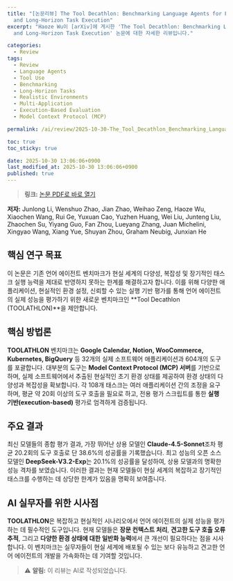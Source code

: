 ```yaml
---
title: "[논문리뷰] The Tool Decathlon: Benchmarking Language Agents for Diverse, Realistic,
  and Long-Horizon Task Execution"
excerpt: "Haoze Wu이 [arXiv]에 게시한 'The Tool Decathlon: Benchmarking Language Agents for Diverse, Realistic,
  and Long-Horizon Task Execution' 논문에 대한 자세한 리뷰입니다."

categories:
  - Review
tags:
  - Review
  - Language Agents
  - Tool Use
  - Benchmarking
  - Long-Horizon Tasks
  - Realistic Environments
  - Multi-Application
  - Execution-Based Evaluation
  - Model Context Protocol (MCP)

permalink: /ai/review/2025-10-30-The_Tool_Decathlon_Benchmarking_Language_Agents_for_Diverse_Realistic_and_Long-Horizon_Task_Execution/

toc: true
toc_sticky: true

date: 2025-10-30 13:06:06+0900
last_modified_at: 2025-10-30 13:06:06+0900
published: true
---
```

> **링크:** [논문 PDF로 바로 열기](https://arxiv.org/abs/2510.25726)

**저자:** Junlong Li, Wenshuo Zhao, Jian Zhao, Weihao Zeng, Haoze Wu, Xiaochen Wang, Rui Ge, Yuxuan Cao, Yuzhen Huang, Wei Liu, Junteng Liu, Zhaochen Su, Yiyang Guo, Fan Zhou, Lueyang Zhang, Juan Michelini, Xingyao Wang, Xiang Yue, Shuyan Zhou, Graham Neubig, Junxian He



## 핵심 연구 목표
이 논문은 기존 언어 에이전트 벤치마크가 현실 세계의 다양성, 복잡성 및 장기적인 태스크 실행 능력을 제대로 반영하지 못하는 한계를 해결하고자 합니다. 이를 위해 다양한 애플리케이션, 현실적인 환경 설정, 신뢰할 수 있는 실행 기반 평가를 통해 언어 에이전트의 실제 성능을 평가하기 위한 새로운 벤치마크인 **Tool Decathlon (TOOLATHLON)**을 제안합니다.

## 핵심 방법론
**TOOLATHLON** 벤치마크는 **Google Calendar, Notion, WooCommerce, Kubernetes, BigQuery** 등 32개의 실제 소프트웨어 애플리케이션과 604개의 도구를 포괄합니다. 대부분의 도구는 **Model Context Protocol (MCP) 서버**를 기반으로 하며, 실제 소프트웨어에서 추출된 현실적인 초기 환경 상태를 제공하여 환경 상태의 다양성과 복잡성을 확보합니다. 각 108개 태스크는 여러 애플리케이션 간의 조정을 요구하며, 평균 약 20회 이상의 도구 호출을 필요로 하고, 전용 평가 스크립트를 통한 **실행 기반(execution-based)** 평가로 엄격하게 검증됩니다.

## 주요 결과
최신 모델들의 종합 평가 결과, 가장 뛰어난 상용 모델인 **Claude-4.5-Sonnet**조차 평균 20.2회의 도구 호출로 단 38.6%의 성공률을 기록했습니다. 최고 성능의 오픈 소스 모델인 **DeepSeek-V3.2-Exp**는 20.1%의 성공률을 달성하여, 상용 모델과의 명확한 성능 격차를 보였습니다. 이러한 결과는 현재 모델들이 현실 세계의 복잡하고 장기적인 태스크를 수행하는 데 상당한 한계가 있음을 명확히 보여줍니다.

## AI 실무자를 위한 시사점
**TOOLATHLON**은 복잡하고 현실적인 시나리오에서 언어 에이전트의 실제 성능을 평가하는 데 필수적인 도구입니다. 현재 모델들은 **장문 컨텍스트 처리**, **견고한 도구 호출 오류 추적**, 그리고 **다양한 환경 상태에 대한 일반화 능력**에서 큰 개선이 필요하다는 점을 시사합니다. 이 벤치마크는 실무자들이 현실 세계에 배포될 수 있는 보다 유능하고 견고한 언어 에이전트의 개발을 가속화하는 데 기여할 것입니다.

> ⚠️ **알림:** 이 리뷰는 AI로 작성되었습니다.